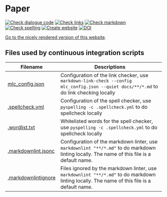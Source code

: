 # Paper

<!-- markdownlint-disable MD013 --><!-- Badges cannot be split up over lines, hence will break 80 characters per line -->

[![Check dialogue code](https://github.com/richelbilderbeek/paper_critical_ai/actions/workflows/check_dialogue_code.yaml/badge.svg?branch=main)](https://github.com/richelbilderbeek/paper_critical_ai/actions/workflows/check_dialogue_code.yaml)
[![Check links](https://github.com/richelbilderbeek/paper_critical_ai/actions/workflows/check_links.yaml/badge.svg?branch=main)](https://github.com/richelbilderbeek/paper_critical_ai/actions/workflows/check_links.yaml)
[![Check markdown](https://github.com/richelbilderbeek/paper_critical_ai/actions/workflows/check_markdown.yaml/badge.svg?branch=main)](https://github.com/richelbilderbeek/paper_critical_ai/actions/workflows/check_markdown.yaml)
[![Check spelling](https://github.com/richelbilderbeek/paper_critical_ai/actions/workflows/check_spelling.yaml/badge.svg?branch=main)](https://github.com/richelbilderbeek/paper_critical_ai/actions/workflows/check_spelling.yaml)
[![Create website](https://github.com/richelbilderbeek/paper_critical_ai/actions/workflows/create_website.yaml/badge.svg?branch=main)](https://github.com/richelbilderbeek/paper_critical_ai/actions/workflows/create_website.yaml)
[![DOI](https://zenodo.org/badge/907400713.svg)](https://doi.org/10.5281/zenodo.14568773)

<!-- markdownlint-enable MD013 -->

[Go to the nicely rendered version of this website](https://richelbilderbeek.github.io/paper_critical_ai/).

## Files used by continuous integration scripts

<!-- markdownlint-disable MD013 --><!-- Tables cannot be split up over lines, hence will break 80 characters per line -->

Filename                                  |Descriptions
------------------------------------------|--------------------------------------------------------------------------------------------------------------------------------------
[mlc_config.json](mlc_config.json)        |Configuration of the link checker, use `markdown-link-check --config mlc_config.json --quiet docs/**/*.md` to do link checking locally
[.spellcheck.yml](.spellcheck.yml)        |Configuration of the spell checker, use `pyspelling -c .spellcheck.yml` to do spellcheck locally
[.wordlist.txt](.wordlist.txt)            |Whitelisted words for the spell checker, use `pyspelling -c .spellcheck.yml` to do spellcheck locally
[.markdownlint.jsonc](.markdownlint.jsonc)|Configuration of the markdown linter, use `markdownlint "**/*.md"` to do markdown linting locally. The name of this file is a default name.
[.markdownlintignore](.markdownlintignore)|Files ignored by the markdown linter, use `markdownlint "**/*.md"` to do markdown linting locally. The name of this file is a default name.

<!-- markdownlint-enable MD013 -->
